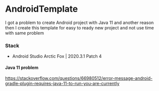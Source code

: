 # AndroidTemplate

I got a problem to create Android project with Java 11 and another reason 
then I create this template for easy to ready new project and not use time with same problem

### Stack
- Android Studio Arctic Fox | 2020.3.1 Patch 4


#### Java 11 problem
https://stackoverflow.com/questions/66980512/error-message-android-gradle-plugin-requires-java-11-to-run-you-are-currently